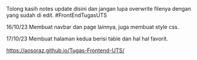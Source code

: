 Tolong kasih notes update disini dan jangan lupa overwrite filenya dengan yang sudah di edit.
#FrontEndTugasUTS

16/10/23 
Membuat navbar dan page lainnya, juga membuat style css.

17/10/23
Membuat halaman kedua berisi table dan hal hal favorit.

https://aosoraz.github.io/Tugas-Frontend-UTS/